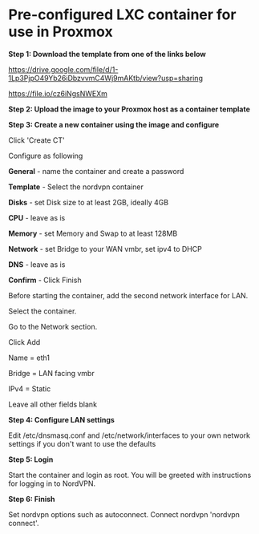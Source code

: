 
# Pre-configured LXC container for use in Proxmox

**Step 1: Download the template from one of the links below**

https://drive.google.com/file/d/1-1Lp3PjpO49Yb26iDbzvvmC4Wj9mAKtb/view?usp=sharing

https://file.io/cz6iNgsNWEXm

**Step 2: Upload the image to your Proxmox host as a container template**

**Step 3: Create a new container using the image and configure**

Click 'Create CT'

Configure as following

**General** - name the container and create a password

**Template** - Select the nordvpn container

**Disks** - set Disk size to at least 2GB, ideally 4GB

**CPU** - leave as is

**Memory** - set Memory and Swap to at least 128MB

**Network** - set Bridge to your WAN vmbr, set ipv4 to DHCP

**DNS** - leave as is

**Confirm** - Click Finish

Before starting the container, add the second network interface for LAN.

Select the container.

Go to the Network section.

Click Add

Name = eth1

Bridge = LAN facing vmbr

IPv4 = Static

Leave all other fields blank

**Step 4: Configure LAN settings**

Edit /etc/dnsmasq.conf and /etc/network/interfaces to your own network settings if you don't want to use the defaults

**Step 5: Login**

Start the container and login as root. You will be greeted with instructions for logging in to NordVPN.

**Step 6: Finish**

Set nordvpn options such as autoconnect. Connect nordvpn 'nordvpn connect'. 
